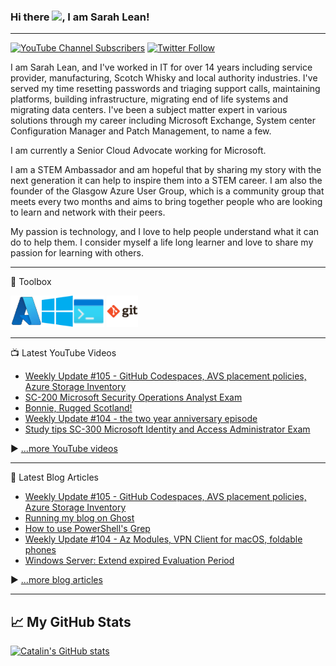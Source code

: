 ### Hi there <img src="https://raw.githubusercontent.com/MartinHeinz/MartinHeinz/master/wave.gif" width="30px">, I am Sarah Lean!

---

[![YouTube Channel Subscribers](https://img.shields.io/youtube/channel/subscribers/UCQ8U53KvEX2JuCe48MxmV3Q?label=People%20subscribed%20to%20my%20YouTube%20channel&style=social)](https://www.youtube.com/techielass?sub_confirmation=1) [![Twitter Follow](https://img.shields.io/twitter/follow/techielass?label=Twitter%20Followers&style=social)](https://twitter.com/intent/follow?screen_name=techielass)

I am Sarah Lean, and I've worked in IT for over 14 years including service provider, manufacturing, Scotch Whisky and local authority industries. I've served my time resetting passwords and triaging support calls, maintaining platforms, building infrastructure, migrating end of life systems and migrating data centers. I've been a subject matter expert in various solutions through my career including Microsoft Exchange, System center Configuration Manager and Patch Management, to name a few.

I am currently a Senior Cloud Advocate working for Microsoft.

I am a STEM Ambassador and am hopeful that by sharing my story with the next generation it can help to inspire them into a STEM career. I am also the founder of the Glasgow Azure User Group, which is a community group that meets every two months and aims to bring together people who are looking to learn and network with their peers.

My passion is technology, and I love to help people understand what it can do to help them. I consider myself a life long learner and love to share my passion for learning with others.

---

🧰 Toolbox

<img src="https://github.com/weeyin83/weeyin83/blob/main/icons/azure.jpg" alt="Azure" width="50" height="50"/><img src="https://github.com/weeyin83/weeyin83/blob/main/icons/windows-logo.png" alt="Microsoft Windows" width="50" height="50"/><img src="https://github.com/weeyin83/weeyin83/blob/main/icons/powershell.svg" alt="PowerShell" width="50" height="50"/> <img src="https://github.com/devicons/devicon/blob/master/icons/git/git-original-wordmark.svg" alt="Git" width="50" height="50"/>

---
📺 Latest YouTube Videos
<!-- YOUTUBE-VIDEOS-LIST:START -->
- [Weekly Update #105 - GitHub Codespaces, AVS placement policies, Azure Storage Inventory](https://www.youtube.com/watch?v=sd11GB_0LW4)
- [SC-200 Microsoft Security Operations Analyst Exam](https://www.youtube.com/watch?v=q26kqL6LFuU)
- [Bonnie, Rugged Scotland!](https://www.youtube.com/watch?v=zyOjX5jHEkU)
- [Weekly Update #104 - the two year anniversary episode](https://www.youtube.com/watch?v=U17s8sdzFqU)
- [Study tips SC-300 Microsoft Identity and Access Administrator Exam](https://www.youtube.com/watch?v=OBg69StlA_Q)
<!-- YOUTUBE-VIDEOS-LIST:END -->

 ▶ [...more YouTube videos](https://www.youtube.com/channel/techielass?sub_confirmation=1)

---

📘 Latest Blog Articles

<!-- BLOG-POST-LIST:START -->
- [Weekly Update #105 - GitHub Codespaces, AVS placement policies, Azure Storage Inventory](https://www.techielass.com/weekly-update-105/)
- [Running my blog on Ghost](https://www.techielass.com/moving/)
- [How to use PowerShell's Grep](https://www.techielass.com/how-to-use-powershells-grep/)
- [Weekly Update #104 - Az Modules, VPN Client for macOS, foldable phones](https://www.techielass.com/weekly-update-104/)
- [Windows Server: Extend expired Evaluation Period](https://www.techielass.com/windows-server-extend-expired-evaluation-period/)
<!-- BLOG-POST-LIST:END -->

▶ [...more blog articles](https://www.techielass.com)

---

## &#x1f4c8; My GitHub Stats

[![Catalin's GitHub stats](https://github-readme-stats.vercel.app/api?username=weeyin83&theme=radical)](https://github.com/anuraghazra/github-readme-stats)
